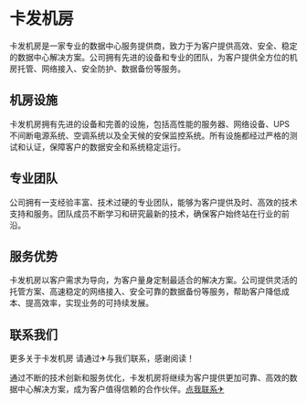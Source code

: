 # 卡发机房

卡发机房是一家专业的数据中心服务提供商，致力于为客户提供高效、安全、稳定的数据中心解决方案。公司拥有先进的设备和专业的团队，为客户提供全方位的机房托管、网络接入、安全防护、数据备份等服务。

## 机房设施

卡发机房拥有先进的设备和完善的设施，包括高性能的服务器、网络设备、UPS不间断电源系统、空调系统以及全天候的安保监控系统。所有设施都经过严格的测试和认证，保障客户的数据安全和系统稳定运行。

## 专业团队

公司拥有一支经验丰富、技术过硬的专业团队，能够为客户提供及时、高效的技术支持和服务。团队成员不断学习和研究最新的技术，确保客户始终站在行业的前沿。

## 服务优势

卡发机房以客户需求为导向，为客户量身定制最适合的解决方案。公司提供灵活的托管方案、高速稳定的网络接入、安全可靠的数据备份等服务，帮助客户降低成本、提高效率，实现业务的可持续发展。

## 联系我们

更多关于卡发机房 请通过✈与我们联系，感谢阅读！

通过不断的技术创新和服务优化，卡发机房将继续为客户提供更加可靠、高效的数据中心解决方案，成为客户值得信赖的合作伙伴。[点我联系✈](https://img.k02.cc)